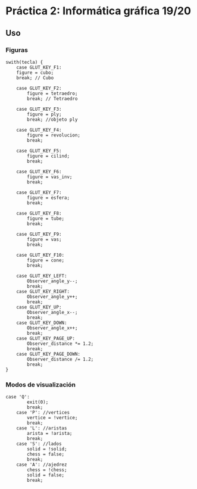 # Práctica 2: Informática gráfica 19/20

## Uso

### Figuras
    swith(tecla) {
        case GLUT_KEY_F1:
        figure = cubo;
        break; // Cubo
    
        case GLUT_KEY_F2:
            figure = tetraedro;
            break; // Tetraedro
        
        case GLUT_KEY_F3:
            figure = ply;
            break; //objeto ply
        
        case GLUT_KEY_F4:
            figure = revolucion;
            break;
        
        case GLUT_KEY_F5:
            figure = cilind;
            break;
        
        case GLUT_KEY_F6:
            figure = vas_inv;
            break;
        
        case GLUT_KEY_F7:
            figure = esfera;
            break;
        
        case GLUT_KEY_F8:
            figure = tube;
            break;
        
        case GLUT_KEY_F9:
            figure = vas;
            break;
        
        case GLUT_KEY_F10:
            figure = cone;
            break;

        case GLUT_KEY_LEFT:
            Observer_angle_y--;
            break;
        case GLUT_KEY_RIGHT:
            Observer_angle_y++;
            break;
        case GLUT_KEY_UP:
            Observer_angle_x--;
            break;
        case GLUT_KEY_DOWN:
            Observer_angle_x++;
            break;
        case GLUT_KEY_PAGE_UP:
            Observer_distance *= 1.2;
            break;
        case GLUT_KEY_PAGE_DOWN:
            Observer_distance /= 1.2;
            break;
    }

### Modos de visualización

    case 'Q':
            exit(0);
            break;
        case 'P': //vertices
            vertice = !vertice;
            break;
        case 'L': //aristas
            arista = !arista;
            break;
        case 'S': //lados
            solid = !solid;
            chess = false;
            break;
        case 'A': //ajedrez
            chess = !chess;
            solid = false;
            break;
